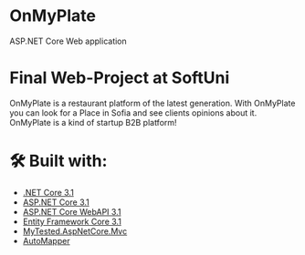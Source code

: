 # OnMyPlate
ASP.NET Core Web application
# Final Web-Project at SoftUni
OnMyPlate is a restaurant platform of the latest generation. With OnMyPlate you can look for a Place in Sofia and see clients opinions about it.
OnMyPlate is a kind of startup B2B platform!

# 🛠 Built with: #
* [.NET Core 3.1](https://github.com/dotnet/core)
* [ASP.NET Core 3.1](https://github.com/dotnet/aspnetcore)
* [ASP.NET Core WebAPI 3.1](https://github.com/dotnet/aspnetcore)
* [Entity Framework Core 3.1](https://github.com/dotnet/efcore)
* [MyTested.AspNetCore.Mvc](https://github.com/ivaylokenov/MyTested.AspNetCore.Mvc)
* [AutoMapper](https://github.com/AutoMapper/AutoMapper)


